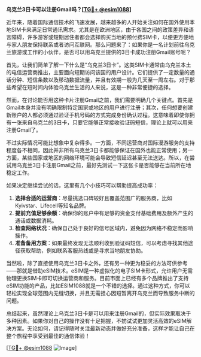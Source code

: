 **乌克兰3日卡可以注册Gmail吗？[[TG💪+ @esim1088](https://t.me/s/esim1088)]**

近年来，随着国际通信技术的飞速发展，越来越多的人开始关注如何在国外使用本地SIM卡来满足日常通讯需求。尤其是在欧洲地区，由于各国之间的政策差异和语言障碍，许多游客或短期居住者都会选择购买当地的预付费SIM卡，以便更方便地与家人朋友保持联系或者访问互联网。那么问题来了：如果你是一名计划前往乌克兰旅游或工作的小伙伴，是否可以用乌克兰提供的3日卡成功注册Gmail账号呢？

首先，让我们简单了解一下什么是“乌克兰3日卡”。这类SIM卡通常由乌克兰本土的电信运营商推出，主要面向短期访问该国的用户设计。它们提供了一定数量的通话分钟、短信条数以及移动数据流量，并且有效期一般为几天至一周左右。对于那些希望在短时间内体验乌克兰生活的人来说，这是一种非常便捷的选择。

然而，在讨论能否用这种卡片注册Gmail之前，我们需要明确几个关键点。首先是Gmail本身并没有明确限制特定国家或地区的用户进行注册；其次，任何想要创建新账户的人都必须通过验证手机号码的方式完成身份确认过程。这意味着即使你拥有一张来自乌克兰的3日卡，只要它能够正常接收验证码短信，理论上就可以用来注册Gmail了。

不过实际情况可能比想象中复杂得多。一方面，不同运营商对国际漫游服务的支持程度各不相同，因此并非所有乌克兰3日卡都能够保证在国外也能正常使用；另一方面，某些国家或地区的网络环境可能会导致短信延迟甚至无法送达。所以，在尝试用乌克兰3日卡注册Gmail之前，最好先测试一下这张卡是否能够在当前所在地稳定工作。

如果决定继续尝试的话，这里有几个小技巧可以帮助提高成功率：

1. **选择合适的运营商**：尽量挑选口碑较好且覆盖范围广的服务商，比如Kyivstar、Lifecell等知名品牌。
2. **提前充值足够余额**：确保你的账户中有足够的资金支付基础费用及额外产生的通话或数据消耗。
3. **检查网络状况**：确保自己处于良好的信号区域内，避免因为网络不稳定而影响操作。
4. **准备备用方案**：如果最终发现无法顺利收到验证码短信，可以考虑寻找其他途径获取帮助，例如联系客服热线或是寻求当地朋友协助。

当然啦，除了直接使用乌克兰3日卡之外，还有另一种更为稳妥的方法可供参考——那就是借助eSIM技术。eSIM是一种虚拟化的电子SIM卡形式，允许用户无需物理更换SIM卡即可切换运营商和服务。目前市面上已经有多个品牌推出了支持eSIM功能的产品，比如ESIM1088就是一个不错的选择。通过这种方式，你可以轻松实现全球范围内无缝切换，并且无需担心因短暂离开乌克兰而导致服务中断的问题。

总结起来，虽然理论上乌克兰3日卡是可以用来注册Gmail的，但实际效果取决于多种因素。如果你对自己的操作没有十足把握，不妨试试更加灵活高效的eSIM解决方案。无论如何，请记得随时关注最新动态并做好充分准备，这样才能让自己在整个旅程中享受到最佳的通信体验！

[[TG💪+ @esim1088](https://t.me/s/esim1088) ![Image](https://i.postimg.cc/4NQfJmqS/Snipaste-2025-05-13-00-14-12.png)]